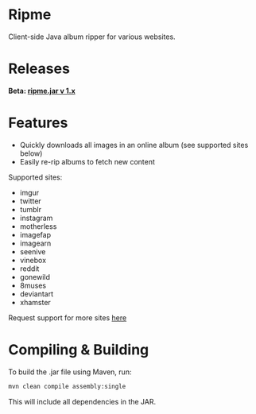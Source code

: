 Ripme
=====

Client-side Java album ripper for various websites.

Releases
========

**Beta: [ripme.jar v 1.x](http://rarchives.com/ripme.jar)**

Features
========

* Quickly downloads all images in an online album (see supported sites below)
* Easily re-rip albums to fetch new content

Supported sites:
* imgur
* twitter
* tumblr
* instagram
* motherless
* imagefap
* imagearn
* seenive
* vinebox
* reddit
* gonewild
* 8muses
* deviantart
* xhamster

Request support for more sites [here](https://github.com/4pr0n/ripme/issues/8)

Compiling & Building
====================

To build the .jar file using Maven, run:

```bash
mvn clean compile assembly:single
```

This will include all dependencies in the JAR.
